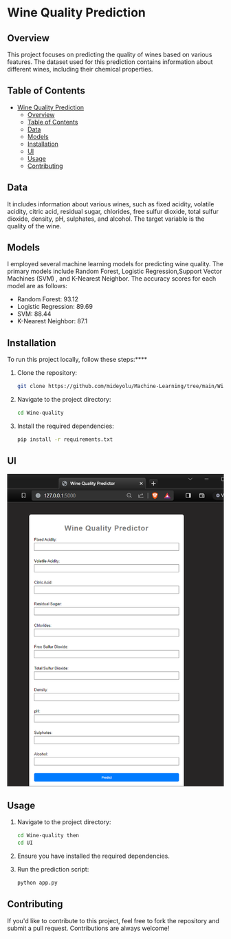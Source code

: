 # Wine Quality Prediction

## Overview

This project focuses on predicting the quality of wines based on various features. The dataset used for this prediction contains information about different wines, including their chemical properties.

## Table of Contents

- [Wine Quality Prediction](#wine-quality-prediction)
  - [Overview](#overview)
  - [Table of Contents](#table-of-contents)
  - [Data](#data)
  - [Models](#models)
  - [Installation](#installation)
  - [UI](#ui)
  - [Usage](#usage)
  - [Contributing](#contributing)

## Data

It includes information about various wines, such as fixed acidity, volatile acidity, citric acid, residual sugar, chlorides, free sulfur dioxide, total sulfur dioxide, density, pH, sulphates, and alcohol. The target variable is the quality of the wine.

## Models

I employed several machine learning models for predicting wine quality. The primary models include Random Forest, Logistic Regression,Support Vector Machines (SVM) , and K-Nearest Neighbor. The accuracy scores for each model are as follows:

- Random Forest: 93.12
- Logistic Regression: 89.69
- SVM: 88.44
- K-Nearest Neighbor: 87.1

## Installation

To run this project locally, follow these steps:\*\*\*\*

1. Clone the repository:

   ```bash
   git clone https://github.com/mideyolu/Machine-Learning/tree/main/Wine-quality.git
   ```

2. Navigate to the project directory:

   ```bash
   cd Wine-quality
   ```

3. Install the required dependencies:
   ```bash
   pip install -r requirements.txt
   ```

## UI

![Alt text](app.png)

## Usage
1. Navigate to the project directory:
   ```bash
   cd Wine-quality then
   cd UI
   ```
2. Ensure you have installed the required dependencies.
   
3. Run the prediction script:
   ```bash
   python app.py
   ```

## Contributing

If you'd like to contribute to this project, feel free to fork the repository and submit a pull request. Contributions are always welcome!
